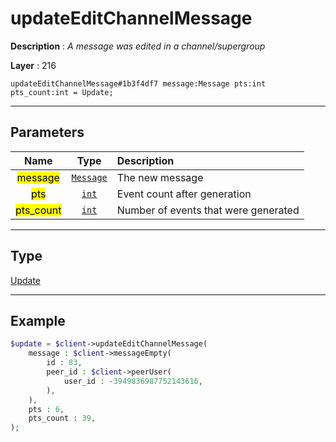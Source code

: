 # updateEditChannelMessage

**Description** : *A message was edited in a channel/supergroup*

**Layer** : 216

```tl
updateEditChannelMessage#1b3f4df7 message:Message pts:int pts_count:int = Update;
```

---

## Parameters

| Name | Type | Description |
| :---: | :---: | :--- |
| <mark>message</mark> | [`Message`](type/Message) | The new message |
| <mark>pts</mark> | [`int`](type/int) | Event count after generation |
| <mark>pts_count</mark> | [`int`](type/int) | Number of events that were generated |

---

## Type

[Update](type/Update)

---

## Example

```php
$update = $client->updateEditChannelMessage(
	message : $client->messageEmpty(
		id : 83,
		peer_id : $client->peerUser(
			user_id : -3949836987752143616,
		),
	),
	pts : 6,
	pts_count : 39,
);
```